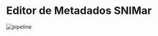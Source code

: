 # Editor de Metadados SNIMar

![pipeline](https://gitlab.com/likeno/snimar/qgis_editor/badges/master/pipeline.svg?style=flat-square)
